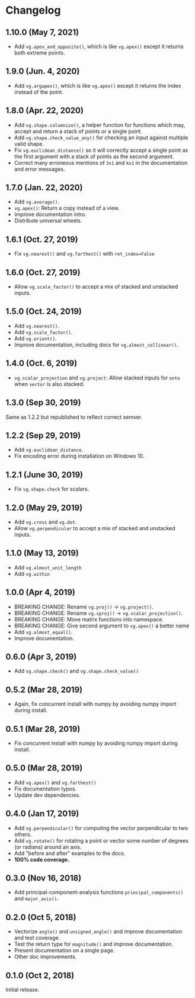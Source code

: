 Changelog
=========

## 1.10.0 (May 7, 2021)

- Add `vg.apex_and_opposite()`, which is like `vg.apex()` except it
  returns both extreme points.

## 1.9.0 (Jun. 4, 2020)

- Add `vg.argapex()`, which is like `vg.apex()` except it returns the
  index instead of the point.

## 1.8.0 (Apr. 22, 2020)

- Add `vg.shape.columnize()`, a helper function for functions which may,
  accept and return a stack of points or a single point.
- Add `vg.shape.check_value_any()` for checking an input against multiple
  valid shape.
- Fix `vg.euclidean_distance()` so it will correctly accept a single point
  as the first argument with a stack of points as the second argument.
- Correct many erroneous mentions of `3x1` and `kx1` in the documentation
  and error messages.

## 1.7.0 (Jan. 22, 2020)

- Add `vg.average()`.
- `vg.apex()`: Return a copy instead of a view.
- Improve documentation intro.
- Distribute universal wheels.

## 1.6.1 (Oct. 27, 2019)

- Fix `vg.nearest()` and `vg.farthest()` with `ret_index=False`

## 1.6.0 (Oct. 27, 2019)

- Allow `vg.scale_factor()` to accept a mix of stacked and unstacked inputs.

## 1.5.0 (Oct. 24, 2019)

- Add `vg.nearest()`.
- Add `vg.scale_factor()`.
- Add `vg.orient()`.
- Improve documentation, including docs for `vg.almost_collinear()`.

## 1.4.0 (Oct. 6, 2019)

- `vg.scalar_projection` and `vg.project`: Allow stacked inputs for `onto` when
  `vector` is also stacked.

## 1.3.0 (Sep 30, 2019)

Same as 1.2.2 but republished to reflect correct semver.

## 1.2.2 (Sep 29, 2019)

- Add `vg.euclidean_distance`.
- Fix encoding error during installation on Windows 10.

## 1.2.1 (June 30, 2019)

- Fix `vg.shape.check` for scalars.

## 1.2.0 (May 29, 2019)

- Add `vg.cross` and `vg.dot`.
- Allow `vg.perpendicular` to accept a mix of stacked and unstacked inputs.

## 1.1.0 (May 13, 2019)

- Add `vg.almost_unit_length`
- Add `vg.within`

## 1.0.0 (Apr 4, 2019)

- BREAKING CHANGE: Rename `vg.proj()` -> `vg.project()`.
- BREAKING CHANGE: Rename `vg.sproj()` -> `vg.scalar_projection()`.
- BREAKING CHANGE: Move matrix functions into namespace.
- BREAKING CHANGE: Give second argument to `vg.apex()` a better name
- Add `vg.almost_equal()`.
- Improve documentation.

## 0.6.0 (Apr 3, 2019)

- Add `vg.shape.check()` and `vg.shape.check_value()`

## 0.5.2 (Mar 28, 2019)

- Again, fix concurrent install with numpy by avoiding numpy import during install.

## 0.5.1 (Mar 28, 2019)

- Fix concurrent install with numpy by avoiding numpy import during install.

## 0.5.0 (Mar 28, 2019)

- Add `vg.apex()` and `vg.farthest()`
- Fix documentation typos.
- Update dev dependencies.


## 0.4.0 (Jan 17, 2019)

- Add `vg.perpendicular()` for computing the vector perpendicular to two
  others.
- Add `vg.rotate()` for rotating a point or vector some number of degrees
  (or radians) around an axis.
- Add "before and after" examples to the docs.
- **100% code coverage.**

## 0.3.0 (Nov 16, 2018)

- Add principal-component-analysis functions `principal_components()` and
  `major_axis()`.


## 0.2.0 (Oct 5, 2018)

- Vectorize `angle()` and `unsigned_angle()` and improve documentation and
  test coverage.
- Test the return type for `magnitude()` and improve documentation.
- Present documentation on a single page.
- Other doc improvements.


## 0.1.0 (Oct 2, 2018)

Initial release.
